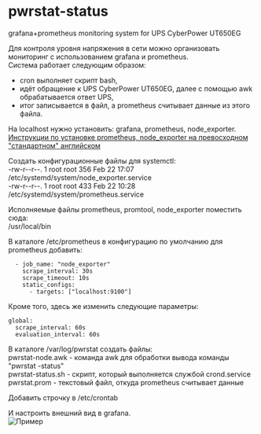 # pwrstat-status
grafana+prometheus monitoring system for UPS CyberPower UT650EG

Для контроля уровня напряжения в сети можно организовать мониторинг с использованием grafana и prometheus.
<br>Система работает следующим образом:
- cron выполняет скрипт bash,
- идёт обращение к UPS CyberPower UT650EG, далее с помощью awk обрабатывается ответ UPS,
- итог записывается в файл, а prometheus считывает данные из этого файла.

На localhost нужно установить: grafana, prometheus, node_exporter. \
<a href="https://www.youtube.com/playlist?list=PLoRLk9325TJLaKTTeJYLLctA_ibGnp58_">Инструкции по установке prometheus, node_exporter на превосходном "стандартном" английском</a>

Создать конфигурационные файлы для systemctl:
<br>-rw-r--r--. 1 root root 356 Feb 22 17:07 /etc/systemd/system/node_exporter.service
<br>-rw-r--r--. 1 root root 433 Feb 22 10:28 /etc/systemd/system/prometheus.service

Исполняемые файлы prometheus, promtool, node_exporter поместить сюда:
<br>/usr/local/bin

В каталоге /etc/prometheus в конфигурацию по умолчанию для prometheus добавить:
```
  - job_name: "node_exporter"
    scrape_interval: 30s
    scrape_timeout: 10s
    static_configs:
      - targets: ["localhost:9100"]
```

Кроме того, здесь же изменить следующие параметры:
```
global:
  scrape_interval: 60s
  evaluation_interval: 60s
```

В каталоге /var/log/pwrstat создать файлы:
<br>pwrstat-node.awk - команда awk для обработки вывода команды "pwrstat -status"
<br>pwrstat-status.sh - скрипт, который выполняется службой crond.service
<br>pwrstat.prom - текстовый файл, откуда prometheus считывает данные

Добавить строчку в /etc/crontab

И настроить внешний вид в grafana. \
![Пример](https://github.com/galexandrus/pwrstat-status/tree/main/img/demo.png)

